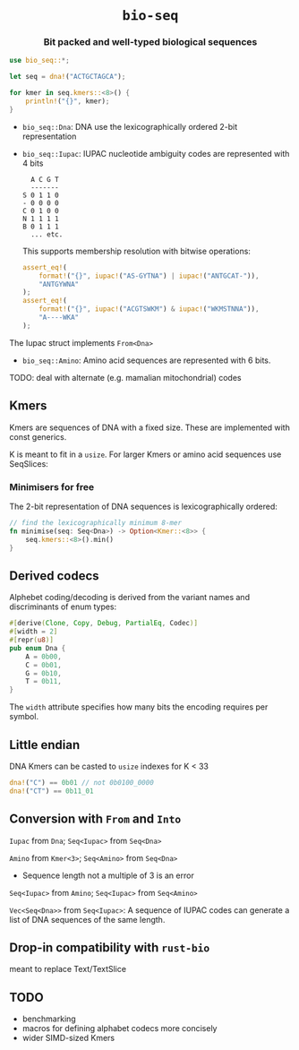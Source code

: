<div class="title-block" style="text-align: center;" align="center">

# `bio-seq`

### Bit packed and well-typed biological sequences
</div>

```rust
use bio_seq::*;

let seq = dna!("ACTGCTAGCA");

for kmer in seq.kmers::<8>() {
	println!("{}", kmer);
}
```

* `bio_seq::Dna`: DNA use the lexicographically ordered 2-bit representation

* `bio_seq::Iupac`: IUPAC  nucleotide ambiguity codes are represented with 4 bits

	```
	  A C G T
	  -------
	S 0 1 1 0
	- 0 0 0 0
	C 0 1 0 0
	N 1 1 1 1
	B 0 1 1 1
	  ... etc.
	```
	This supports membership resolution with bitwise operations:

	```rust
    assert_eq!(
        format!("{}", iupac!("AS-GYTNA") | iupac!("ANTGCAT-")),
        "ANTGYWNA"
    );
    assert_eq!(
        format!("{}", iupac!("ACGTSWKM") & iupac!("WKMSTNNA")),
        "A----WKA"
    );
	```
The Iupac struct implements `From<Dna>`

* `bio_seq::Amino`: Amino acid sequences are represented with 6 bits.

TODO: deal with alternate (e.g. mamalian mitochondrial) codes

## Kmers

Kmers are sequences of DNA with a fixed size. These are implemented with const generics.

K is meant to fit in a `usize`. For larger Kmers or amino acid sequences use SeqSlices:


### Minimisers for free

The 2-bit representation of DNA sequences is lexicographically ordered:

```rust
// find the lexicographically minimum 8-mer
fn minimise(seq: Seq<Dna>) -> Option<Kmer::<8>> {
    seq.kmers::<8>().min()
}
```

## Derived codecs

Alphebet coding/decoding is derived from the variant names and discriminants of enum types:

```rust
#[derive(Clone, Copy, Debug, PartialEq, Codec)]
#[width = 2]
#[repr(u8)]
pub enum Dna {
    A = 0b00,
    C = 0b01,
    G = 0b10,
    T = 0b11,
}
```

The `width` attribute specifies how many bits the encoding requires per symbol.

## Little endian

DNA Kmers can be casted to `usize` indexes for K < 33

```rust
dna!("C") == 0b01 // not 0b0100_0000
dna!("CT") == 0b11_01
```

## Conversion with `From` and `Into`

`Iupac` from `Dna`; `Seq<Iupac>` from `Seq<Dna>`

`Amino` from `Kmer<3>`; `Seq<Amino>` from `Seq<Dna>`
  * Sequence length not a multiple of 3 is an error

`Seq<Iupac>` from `Amino`; `Seq<Iupac>` from `Seq<Amino>`

`Vec<Seq<Dna>>` from `Seq<Iupac>`: A sequence of IUPAC codes can generate a list of DNA sequences of the same length.


## Drop-in compatibility with `rust-bio`

meant to replace Text/TextSlice

## TODO

* benchmarking
* macros for defining alphabet codecs more concisely
* wider SIMD-sized Kmers
